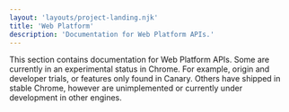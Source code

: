 ```yaml
---
layout: 'layouts/project-landing.njk'
title: 'Web Platform'
description: 'Documentation for Web Platform APIs.'
---
```


This section contains documentation for Web Platform APIs. Some are currently in an experimental status in Chrome. For example, origin and developer trials, or features only found in Canary. Others have shipped in stable Chrome, however are unimplemented or currently under development in other engines.